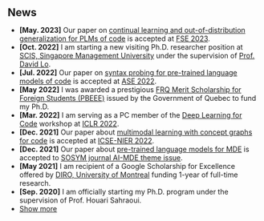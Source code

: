 <h1 id="news"></h1>

<h2 style="margin: 60px 0px 10px;">News</h2>

<ul>
<li><strong>[May. 2023]</strong> Our paper on <a href="https://arxiv.org/abs/2305.04106">continual learning and out-of-distribution generalization for PLMs of code</a> is accepted at <a href="https://conf.researchr.org/home/fse-2023">FSE 2023</a>.</li>
<li><strong>[Oct. 2022]</strong> I am starting a new visiting Ph.D. researcher position at <a href="https://scis.smu.edu.sg/">SCIS, Singapore Management University</a> under the supervision of <a href="http://www.mysmu.edu/faculty/davidlo/">Prof. David Lo</a>.</li>
<li><strong>[Jul. 2022]</strong> Our paper on <a href="https://arxiv.org/abs/2206.11719">syntax probing for pre-trained language models of code</a> is accepted at <a href="https://conf.researchr.org/home/ase-2022">ASE 2022</a>.</li>
<li><strong>[May 2022]</strong> I was awarded a prestigious <a href="https://frq.gouv.qc.ca/en/program/frqnt-merit-scholarship-program-for-foreign-students-pbeee-2024-2025/">FRQ Merit Scholarship for Foreign Students (PBEEE)</a> issued by the Government of Quebec to fund my Ph.D.</li>
<li><strong>[Mar. 2022]</strong> I am serving as a PC member of the <a href="https://dl4c.github.io/">Deep Learning for Code</a> workshop at <a href="https://iclr.cc/Conferences/2022">ICLR 2022</a>.</li>
<li><strong>[Dec. 2021]</strong> Our paper about <a href="https://arxiv.org/abs/2201.03346">multimodal learning with concept graphs for code</a> is accepted at <a href="https://conf.researchr.org/track/icse-2022/icse-2022-nier---new-ideas-and-emerging-results">ICSE-NIER 2022</a>.</li>
<li><strong>[Dec. 2021]</strong> Our paper about <a href="https://link.springer.com/article/10.1007/s10270-022-00975-5">pre-trained language models for MDE</a> is accepted to <a href="https://link.springer.com/journal/10270/volumes-and-issues/21-3">SOSYM journal AI-MDE theme issue</a>.</li>
<li><strong>[May 2021]</strong> I am recipient of a Google Scholarship for Excellence offered by <a href="https://diro.umontreal.ca/english/home/">DIRO, University of Montreal</a> funding 1-year of full-time research.</li>
<li><strong>[Sep. 2020]</strong> I am officially starting my Ph.D. program under the supervision of Prof. Houari Sahraoui.</li>

<li> <a href="javascript:toggle_vis('newsmore')">Show more</a> </li>
<div id="newsmore" style="display:none"> 

  
</div>

</ul>
